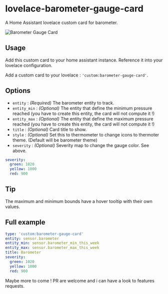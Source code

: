 # lovelace-barometer-gauge-card
A Home Assistant lovelace custom card for barometer.

![Barometer Gauge Card](https://user-images.githubusercontent.com/25659602/63027159-b7464980-beac-11e9-8d7a-2143eeead609.png)

## Usage
Add this custom card to your home assistant instance. Reference it into your lovelace configuration.

Add a custom card to your lovelace : `'custom:barometer-gauge-card'`.

## Options
- `entity` : *(Required)* The barometer entity to track.
- `entity_min` : *(Optional)* The entity that define the minimum pressure reached (you have to create this entity, the card will not compute it !)
- `entity_max` : *(Optional)* The entity that define the maximum pressure reached (you have to create this entity, the card will not compute it !)
- `title` : *(Optional)* Card title to show.
- `style` : *(Optional)* Set this to thermometer to change icons to thermoter theme. (Default will be barometer theme)
- `severity` : *(Optional)* Severity map to change the gauge color. See above.

```yaml
severity:
  green: 1020
  yellow: 1000
  red: 900
```
## Tip
The maximum and minimum bounds have a hover tooltip with their own values.

## Full example
```yaml
type: 'custom:barometer-gauge-card'
entity: sensor.barometer
entity_min: sensor.barometer_min_this_week
entity_max: sensor.barometer_max_this_week
title: Barometer
severity:
  green: 1020
  yellow: 1000
  red: 900
```

Maybe more to come ! PR are welcome and i can have a look to features requests.
